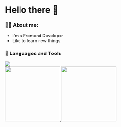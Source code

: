 <h1>Hello there 👋</h1>

### 👨‍💻 About me:

  - I'm a Frontend Developer
  - Like to learn new things

### 🔮 Languages and Tools
<div>
<a href="https://skillicons.dev"/>
<img src="https://skillicons.dev/icons?i=html,js,css,dart,python,react,flutter,tailwind,firebase,git,vscode,figma"/>
</div>

<div>
<a href="https://github.com/emanuelmarquis"/>
  <img height="180rem" src="https://github-readme-stats.vercel.app/api?username=emanuelmarquis&show_icons=true&theme=omni"/>
  <img height="180rem" src="https://github-readme-stats.vercel.app/api/top-langs/?username=emanuelmarquis&layout=compact&show_icons=true&theme=omni"/>
</div>




<!--
**EmanuelMarquis/EmanuelMarquis** is a ✨ _special_ ✨ repository because its `README.md` (this file) appears on your GitHub profile.

Here are some ideas to get you started:

- 🔭 I’m currently working on ...
- 🌱 I’m currently learning ...
- 👯 I’m looking to collaborate on ...
- 🤔 I’m looking for help with ...
- 💬 Ask me about ...
- 📫 How to reach me: ...
- 😄 Pronouns: ...
- ⚡ Fun fact: ...
-->
